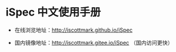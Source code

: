 # iSpec 中文使用手册

- 在线浏览地址：http://iscottmark.github.io/iSpec

- 国内镜像地址：http://iscottmark.gitee.io/iSpec （国内访问更快）
